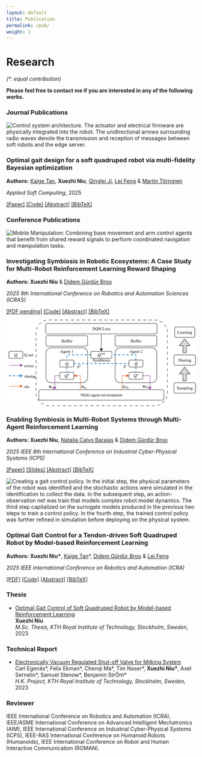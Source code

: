 ```yaml
---
layout: default
title: Publication
permalink: /pub/
weight: 1
---
```


# Research
*(\*: equal contribution)*

**Please feel free to contact me if you are interested in any of the following works.**

### Journal Publications

<div class="pub-entry">
  <img src="https://ars.els-cdn.com/content/image/1-s2.0-S1568494624013425-gr4.jpg" alt="Control system architecture. The actuator and electrical firmware are physically integrated into the robot. The unidirectional arrows surrounding radio waves denote the transmission and reception of messages between soft robots and the edge server." class="pub-thumb">
  <div class="pub-text">
    <h3>Optimal gait design for a soft quadruped robot via multi-fidelity Bayesian optimization</h3>
    <p><strong>Authors:</strong> <a href="https://kaigetan.github.io/">Kaige Tan</a>, <strong>Xuezhi Niu</strong>, <a href="https://qinglei.tech/">Qinglei Ji</a>, <a href="https://www.kth.se/profile/lfeng">Lei Feng</a> & <a href="https://www.kth.se/profile/martint">Martin Törngren</a></p>
    <p><em>Applied Soft Computing</em>, 2025</p>
    <p class="pub-links">
      <a href="https://doi.org/10.1016/j.asoc.2024.112568">[Paper]</a>
      <a href="https://github.com/KaigeTan/MFBO_KTH">[Code]</a>
      <a href="#" class="toggle" data-target="abs-asoc">[Abstract]</a>
      <a href="#" class="toggle" data-target="bib-asoc">[BibTeX]</a>
    </p>
    <div class="pub-toggle-container">
			<div id="abs-asoc" class="toggle-target" hidden>
        <div class="pub-abs-body">
          This study focuses on the locomotion capability improvement in a tendon-driven soft quadruped robot through an online adaptive learning approach. Leveraging the inverse kinematics model of the soft quadruped robot, we employ a central pattern generator to design a parametric gait pattern, and use Bayesian optimization (BO) to find the optimal parameters. Further, to address the challenges of modeling discrepancies, we implement a multi-fidelity BO approach, combining data from both simulation and physical experiments throughout training and optimization. This strategy enables the adaptive refinement of the gait pattern and ensures a smooth transition from simulation to real-world deployment for the controller. Compared to previous result using a fixed gait pattern, the multi-fidelity BO approach improves the robot’s average walking speed from 0.14 m/s to <strong>0.214 m/s</strong>, an increase of <strong>52.7%</strong>. Moreover, we integrate a computational task off-loading architecture by edge computing, which reduces the onboard computational and memory overhead, to improve real-time control performance and facilitate an effective online learning process. The proposed approach successfully achieves optimal walking gait design for physical deployment with high efficiency, effectively addressing challenges related to the reality gap in soft robotics.
        </div>
      </div>
      <div id="bib-asoc" class="toggle-target" hidden>
        <div class="pub-bib-body">
            <button class="copy-bib" data-copy="#bib-text-asoc" aria-label="Copy BibTeX">📋</button>
            <pre><code id="bib-text-asoc">@article{TAN2025112568,
  title = {Optimal gait design for a soft quadruped robot via multi-fidelity Bayesian optimization},
  journal = {Applied Soft Computing},
  volume = {169},
  pages = {112568},
  year = {2025},
  issn = {1568-4946},
  doi = {https://doi.org/10.1016/j.asoc.2024.112568},
  url = {https://www.sciencedirect.com/science/article/pii/S1568494624013425},
  author = {Kaige Tan and Xuezhi Niu and Qinglei Ji and Lei Feng and Martin Törngren},
  keywords = {Soft quadruped robot, Reality gap, Multi-fidelity Bayesian optimization, Edge computing},
}</code></pre>
        </div>
      </div>
    </div>
  </div>
</div>

### Conference Publications

<div class="pub-entry">
  <img src="https://github.com/Cyber-physical-Systems-Lab/RewMARL/raw/main/docs/MobileFranka.gif" alt="Mobile Manipulation: Combining base movement and arm control agents that benefit from shared reward signals to perform coordinated navigation and manipulation tasks." class="pub-thumb">
  <div class="pub-text">
    <h3>Investigating Symbiosis in Robotic Ecosystems: A Case Study for Multi-Robot Reinforcement Learning Reward Shaping</h3>
    <p><strong>Authors: Xuezhi Niu </strong> & <a href="https://didemgurdur.com/">Didem Gürdür Broo</a></p>
    <p><em>2025 9th International Conference on Robotics and Automation Sciences (ICRAS)</em></p>
    <p class="pub-links">
      <a href="https://doi.org/aaa">[PDF pending]</a>
      <a href="https://github.com/Cyber-physical-Systems-Lab/RewMARL">[Code]</a>
      <a href="#" class="toggle" data-target="abs-icras">[Abstract]</a>
      <a href="#" class="toggle" data-target="bib-icras">[BibTeX]</a>
    </p>
    <div class="pub-toggle-container">
			<div id="abs-icras" class="toggle-target" hidden>
        <div class="pub-abs-body">
          This paper presents a bio-inspired reward shaping approach for multi-agent reinforcement learning (MARL) in heterogeneous multi-robot systems, leveraging a formal symbiosis model to enhance cooperation. We categorize interactions based on mutualism, commensalism, and parasitism, introducing constructs such as graph models, state transition systems, and resource flow models to characterize inter-agent dependencies. By incorporating a taxonomy of symbiotic relationships into MARL, we define reward structures that reinforce cooperative behavior in complex tasks. Our experimental results demonstrate that while traditional rewards suffice for simple tasks like CartPendulum, mutualistic rewards provide qualitative benefits in high-dimensional tasks such as ShadowHand Object Passing and Mobile Manipulation, including increased learning stability, smoother convergence, and reduced performance variance. These findings suggest that symbiotic reward shaping provides a structured mechanism for enhancing multi-robot cooperation, with benefits that extend beyond numerical performance metrics. Future work should explore adaptive interaction mechanisms and generalization across diverse robotic applications.
        </div>
      </div>
      <div id="bib-icras" class="toggle-target" hidden>
        <div class="pub-bib-body">
            <button class="copy-bib" data-copy="#bib-text-icras" aria-label="Copy BibTeX">📋</button>
            <pre><code id="bib-text-icras">@inproceedings{niu2025symbiosis,
  title={Investigating Symbiosis in Robotic Ecosystems: A Case Study for Multi-Robot Reinforcement Learning Reward Shaping},
  author    = {Xuezhi Niu and Didem Gürdür Broo},
  booktitle = {the 2025 9th International Conference on Robotics and Automation Sciences (ICRAS)},
  year      = {2025},
  publisher = {IEEE}
}</code></pre>
        </div>
      </div>
    </div>
  </div>
</div>

<div class="pub-entry">
  <img src="../files/ICPS.png" alt="Agents share battery information through symbiosis connections (blue dashed lines) while maintaining individual Q-networks for local decision making. The framework integrates sampling from the environment (orange arrows), sharing of symbiotic information, and learning through DQN loss computation. Q and Q* represent online and target networks respectively, with individual buffers for experience replay." class="pub-thumb">
  <div class="pub-text">
    <h3>Enabling Symbiosis in Multi-Robot Systems through Multi-Agent Reinforcement Learning</h3>
    <p><strong>Authors: Xuezhi Niu</strong>, <a href="https://www.uu.se/kontakt-och-organisation/personal?query=N18-2159">Natalia Calvo Barajas</a> & <a href="https://didemgurdur.com/">Didem Gürdür Broo</a></p>
    <p><em>2025 IEEE 8th International Conference on Industrial Cyber-Physical Systems (ICPS)</em></p>
    <p class="pub-links">
      <a href="https://doi.org/10.1109/ICPS65515.2025.11087893">[Paper]</a>
      <a href="https://file.notion.so/f/f/5545e1f6-49ca-45ca-b96d-957713429775/51f981db-9e0a-402b-ae08-2314a84f12b7/ICPS.pdf?table=block&id=24cff393-81aa-80dc-848a-ff435141c55d&spaceId=5545e1f6-49ca-45ca-b96d-957713429775&expirationTimestamp=1755540000000&signature=yOne_zcBiqppKVPdnj_dP1wxnOnG-oeT3kPHgNMmM9I&downloadName=ICPS.pdf">[Slides]</a>
      <a href="#" class="toggle" data-target="abs-icps2025">[Abstract]</a>
      <a href="#" class="toggle" data-target="bib-icps2025">[BibTeX]</a>
    </p>
    <div class="pub-toggle-container">
			<div id="abs-icps2025" class="toggle-target" hidden>
        <div class="pub-abs-body">
          Current cyber-physical systems, including multi-robot systems, often fail to interoperate effectively, resulting in suboptimal performance, inefficient resource utilization, and poor resilience. Inspired by natural symbiotic relationships, such as tree-fungi networks, we propose an architecture that integrates ecological symbiosis principles into multi-robot system specifications. Specifically, we incorporate symbiotic principles into multiagent reinforcement learning (MARL) within a centralized training, decentralized execution framework. Comprehensive scenario-based evaluations in a simulated warehouse environment show that our symbiotic MARL framework improves system performance (<strong>10.7%</strong>) and resource utilization (<strong>13.81%</strong>) compared to non-symbiotic baselines. Agents dynamically adjust their behavior in response to environmental changes, ensuring continuous task execution, efficient navigation, and balanced energy use. These findings demonstrate that integrating ecological principles into MARL enhances the system's efficiency and performance. The framework's success in promoting sustainable resource usage while maintaining high task performance suggests broader applications across various cyber-physical domains where adaptive coordination is crucial.
        </div>
      </div>
      <div id="bib-icps2025" class="toggle-target" hidden>
        <div class="pub-bib-body">
            <button class="copy-bib" data-copy="#bib-text-icps2025" aria-label="Copy BibTeX">📋</button>
            <pre><code id="bib-text-icps2025">@INPROCEEDINGS{niu2025enabling,
  author={Niu, Xuezhi and Barajas, Natalia Calvo and Broo, Didem Gürdür},
  booktitle={2025 IEEE 8th International Conference on Industrial Cyber-Physical Systems (ICPS)}, 
  title={Enabling Symbiosis in Multi-Robot Systems Through Multi-Agent Reinforcement Learning}, 
  year={2025},
  volume={},
  number={},
  pages={1-7},
  keywords={Symbiosis;Training;Navigation;System performance;Reinforcement learning;Cyber-physical systems;Multi-robot systems;Resource management;Sustainable development;Resilience;Multi-robot systems;Multi-agent reinforcement learning;Symbiotic design;Energy management;Sustainability;Biomimicry},
  doi={10.1109/ICPS65515.2025.11087893}
}</code></pre>
        </div>
      </div>
    </div>
  </div>
</div>

<div class="pub-entry">
  <img src="https://github.com/n7729697/KTH-MasterThesis/raw/main/img/thumbnail.png" alt="Creating a gait control policy. In the initial step, the physical parameters of the robot was identified and the stochastic actions were simulated in the identification to collect the data. In the subsequent step, an action-observation net was train that models complex robot model dynamics. The third step capitalized on the surrogate models produced in the previous two steps to train a control policy. In the fourth step, the trained control policy was further refined in simulation before deploying on the physical system." class="pub-thumb">
  <div class="pub-text">
    <h3>Optimal Gait Control for a Tendon-driven Soft Quadruped Robot by Model-based Reinforcement Learning</h3>
    <p><strong>Authors: Xuezhi Niu*</strong>, <a href="https://kaigetan.github.io/">Kaige Tan</a>*, <a href="https://didemgurdur.com/">Didem Gürdür Broo</a> & <a href="https://www.kth.se/profile/lfeng">Lei Feng</a></p>
    <p><em>2025 IEEE International Conference on Robotics and Automation (ICRA)</em></p>
    <p class="pub-links">
      <a href="https://doi.org/10.48550/arXiv.2406.07069">[PDF]</a>
      <a href="https://github.com/n7729697/KTH-MasterThesis">[Code]</a>
      <a href="#" class="toggle" data-target="abs-softq">[Abstract]</a>
      <a href="#" class="toggle" data-target="bib-softq">[BibTeX]</a>
    </p>
    <div class="pub-toggle-container">
			<div id="abs-softq" class="toggle-target" hidden>
        <div class="pub-abs-body">
          We present a model-based reinforcement learning framework for gait optimization on a tendon-driven soft quadruped (SoftQ). The method combines a surrogate dynamics model with policy improvement and post-training fine-tuning to achieve stable, energy-aware locomotion. Sim-to-real considerations and ablations indicate improved sample efficiency and robustness compared to standard model-free baselines.
        </div>
      </div>
      <div id="bib-softq" class="toggle-target" hidden>
        <div class="pub-bib-body">
            <button class="copy-bib" data-copy="#bib-text-softq" aria-label="Copy BibTeX">📋</button>
            <pre><code id="bib-text-softq">@inproceedings{niu2025optimal,
	title     = {Optimal Gait Control for a Tendon-driven Soft Quadruped Robot by Model-based Reinforcement Learning},
	author    = {Niu, Xuezhi and Tan, Kaige and G{\"u}rd{\"u}r Broo, Didem and Feng, Lei},
	booktitle = {2025 IEEE International Conference on Robotics and Automation (ICRA)},
	year      = {2025},
	doi       = {10.48550/arXiv.2406.07069},
	url       = {https://arxiv.org/abs/2406.07069}
}</code></pre>
        </div>
      </div>
    </div>
  </div>
</div>

### Thesis
* [Optimal Gait Control of Soft Quadruped Robot by Model-based Reinforcement Learning](https://urn.kb.se/resolve?urn=urn:nbn:se:kth:diva-339056)<br>
**Xuezhi Niu**<br>
*M.Sc. Thesis, KTH Royal Institute of Technology, Stockholm, Sweden,* 2023<br>

### Technical Report
* [Electronically Vacuum Regulated Shut-off Valve for Milking System](https://urn.kb.se/resolve?urn=urn:nbn:se:kth:diva-324226)<br>
Carl Egenäs\*, Felix Ekman\*, Chenqi Ma\*, Tim Naser\*, **Xuezhi Niu\***, Axel Sernelin\*, Samuel Stenow\*, Benjamin StrÖm\* <br>
*H.K. Project, KTH Royal Institute of Technology, Stockholm, Sweden,* 2023<br>

### Reviewer
IEEE International Conference on Robotics and Automation (ICRA), IEEE/ASME International Conference on Advanced Intelligent Mechatronics (AIM), IEEE International Conference on Industrial Cyber-Physical Systems (ICPS), IEEE-RAS International Conference on Humanoid Robots (Humanoids), IEEE International Conference on Robot and Human Interactive Communication (ROMAN). <br>

<!-- Modal (hidden by default) -->
<div id="img-lightbox"
     class="lb-backdrop"
     role="dialog"
     aria-modal="true"
     aria-labelledby="lb-caption"
     hidden>
  <button class="lb-close" aria-label="Close">×</button>
  <img id="lb-image" alt="">
  <div id="lb-caption" class="lb-caption"></div>
</div>

<script>
document.addEventListener('click', (e) => {
  // Toggle Abstract / BibTeX
  const t = e.target.closest('a.toggle');
  if (t) {
    e.preventDefault();
    const id = t.dataset.target;
    const targetBox = document.getElementById(id);

    // close siblings
    const container = t.closest('.pub-text');
    container.querySelectorAll('.toggle-target').forEach(el => {
      if (el !== targetBox) el.hidden = true;
    });

    // toggle clicked one
    targetBox.hidden = !targetBox.hidden;
    return;
  }

  // Copy BibTeX
  const btn = e.target.closest('.copy-bib');
  if (btn) {
    const sel = btn.getAttribute('data-copy');
    const node = document.querySelector(sel);
    if (!node) return;

    const text = node.innerText;
    navigator.clipboard.writeText(text).then(() => {
      const old = btn.textContent;
      btn.textContent = 'Copied ✔';
      setTimeout(() => btn.textContent = old, 1500);
    }).catch(() => {
      // fallback: select for manual copy
      const r = document.createRange();
      r.selectNodeContents(node);
      const s = window.getSelection();
      s.removeAllRanges();
      s.addRange(r);
    });
  }
});

(function(){
  const lb = document.getElementById('img-lightbox');
  const lbImg = document.getElementById('lb-image');
  const lbCaption = document.getElementById('lb-caption');
  const closeBtn = lb.querySelector('.lb-close');

  // Open on any .pub-thumb click (event delegation covers future items)
  document.addEventListener('click', (e) => {
    const thumb = e.target.closest('.pub-thumb');
    if (!thumb) return;

    const full = thumb.dataset.full || thumb.src;
    const alt = thumb.getAttribute('alt') || '';
    lbImg.src = full;
    lbImg.alt = alt;
    lbCaption.textContent = alt;
    lb.hidden = false;

    // store last focus for accessibility
    lb.dataset.prevFocus = document.activeElement === null ? '' : (document.activeElement.id || '');
    closeBtn.focus();
  });

  // Close helpers
  function closeLightbox(){
    lb.hidden = true;
    lbImg.src = '';
    // restore focus if possible
    const prevId = lb.dataset.prevFocus;
    if (prevId) {
      const prev = document.getElementById(prevId);
      if (prev) prev.focus();
    }
  }

  // Click backdrop (not on image) closes
  lb.addEventListener('click', (e) => {
    if (e.target === lb) closeLightbox();
  });

  // Close button
  closeBtn.addEventListener('click', closeLightbox);

  // ESC to close
  document.addEventListener('keydown', (e) => {
    if (!lb.hidden && e.key === 'Escape') closeLightbox();
  });

  // Optional: prevent page scroll while open
  const observer = new MutationObserver(() => {
    if (!lb.hidden) {
      document.body.style.overflow = 'hidden';
    } else {
      document.body.style.overflow = '';
    }
  });
  observer.observe(lb, { attributes: true, attributeFilter: ['hidden'] });
})();
</script>
